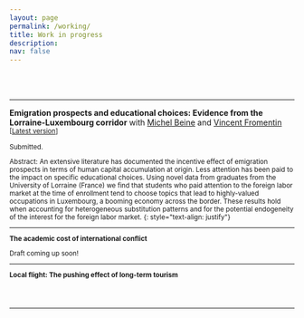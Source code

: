 ```yaml
---
layout: page
permalink: /working/
title: Work in progress
description:
nav: false
---
```


<br/><br/>

* * *
**Emigration prospects and educational choices: Evidence from the Lorraine-Luxembourg corridor** 
with [Michel Beine](https://sites.google.com/site/michelbeineeconomics/home) and [Vincent Fromentin](https://sites.google.com/site/vfromentin/home)
<small>[[Latest version](/assets/pdf/EduLorraine.pdf)]  

Submitted.


Abstract: An extensive literature has documented the incentive effect of emigration 
prospects in terms of human capital accumulation at origin. Less attention has been
paid to the impact on specific educational choices. Using novel data from graduates
from the University of Lorraine (France) we find that students who paid attention to
the foreign labor market at the time of enrollment tend to choose topics that lead 
to highly-valued occupations in Luxembourg, a booming economy across the border. 
These results hold when accounting for heterogeneous substitution patterns and for 
the potential endogeneity of the interest for the foreign labor market.
{: style="text-align: justify"}


* * *

**The academic cost of international conflict**

Draft coming up soon!



* * *

**Local flight: The pushing effect of long-term tourism**


<br/><br/>

* * *


